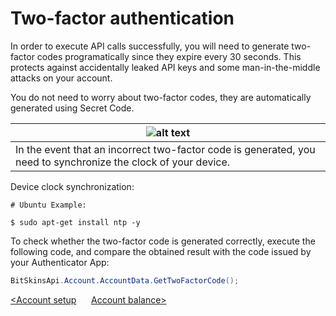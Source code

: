 # Two-factor authentication

In order to execute API calls successfully, you will need to generate two-factor codes programatically since they expire every 30 seconds. This protects against accidentally leaked API keys and some man-in-the-middle attacks on your account.

You do not need to worry about two-factor codes, they are automatically generated using Secret Code.

![alt text](https://img.icons8.com/color/48/000000/error.png "Warning icon") |
-------------- |
In the event that an incorrect two-factor code is generated, you need to synchronize the clock of your device. |

Device clock synchronization:

```text
# Ubuntu Example:

$ sudo apt-get install ntp -y
```

To check whether the two-factor code is generated correctly, execute the following code, and compare the obtained result with the code issued by your Authenticator App:

```csharp
BitSkinsApi.Account.AccountData.GetTwoFactorCode();
```

[<Account setup](https://github.com/Captious99/BitSkinsApi/blob/master/docs/eng/account/account_setup.md) &nbsp;&nbsp;&nbsp;&nbsp; [Account balance>](https://github.com/Captious99/BitSkinsApi/blob/master/docs/eng/balance/account_balance.md)